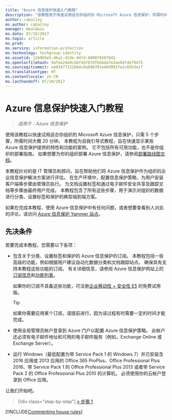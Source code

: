 ```yaml
---
title: "Azure 信息保护快速入门教程"
description: "该教程用于快速试用适合你组织的 Microsoft Azure 信息保护，所需时间大概 20 分钟。"
author: cabailey
ms.author: cabailey
manager: mbaldwin
ms.date: 07/10/2017
ms.topic: article
ms.prod: 
ms.service: information-protection
ms.technology: techgroup-identity
ms.assetid: 1260b9e5-dba1-41de-84fd-609076587842
ms.openlocfilehash: 9afee2da9cb6fdd787dfb6bdafe2ae64fdef9475
ms.sourcegitcommit: ea03477312b64c0a846701e46d991fe2c85b3a1f
ms.translationtype: HT
ms.contentlocale: zh-CN
ms.lasthandoff: 07/10/2017
---
```

# <a name="quick-start-tutorial-for-azure-information-protection"></a>Azure 信息保护快速入门教程 

>*适用于：Azure 信息保护*

使用该教程以快速试用适合你组织的 Microsoft Azure 信息保护，只需 5 个步骤，所需时间大概 20 分钟。 本教程为自我引导式教程，旨在快速显示某些 Azure 信息保护提供的特性和功能的案例。 它不包括所有可用功能，也不是你组织的部署指南。 如果想要为你的组织部署 Azure 信息保护，请参阅[部署路线图文档](../plan-design/deployment-roadmap.md)。 

本教程针对的是 IT 管理员和顾问，旨在帮助他们将 Azure 信息保护作为组织的企业信息保护解决方案进行评估。 在生产环境中，配置信息保护策略、为用户安装客户端等步骤由管理员执行。 为文档设置标签和通过电子邮件安全共享及跟踪文档等步骤由最终用户完成。 本教程包含了所有这些步骤，用于演示对组织的数据进行分类、设置标签和保护的典型端到端方案。 

如果在完成本教程、使用 Azure 信息保护中有任何问题，或者想要查看别人对此的评论，请访问 [Azure 信息保护 Yammer 站点](https://www.yammer.com/askipteam/#/threads/inGroup?type=in_group&feedId=8652489&view=all)。

## <a name="prerequisites"></a>先决条件 
若要完成本教程，您需要以下各项：

- 包含关于分类、设置标签和保护的 Azure 信息保护的订阅。 本教程包括一些高级的功能，例如根据用户建议自动化数据分类和文档跟踪站点。 确保具有支持本教程这些功能的订阅。 有关详细信息，请参阅 Azure 信息保护网站上的[订阅信息](https://www.microsoft.com/cloud-platform/azure-information-protection-pricing)和[功能列表](https://www.microsoft.com/cloud-platform/azure-information-protection-features)。
    
    如果你的订阅不具备这些功能，可注册[企业移动性 + 安全性 E5](https://portal.office.com/Signup/Signup.aspx?OfferId=87dd2714-d452-48a0-a809-d2f58c4f68b7) 的免费试用版。
    
  > [!TIP] 
  > 如果你需要应用某个订阅，请提前进行，因为该过程有时需要一定的时间才能完成。

- 使用全局管理员帐户登录到 Azure 门户以配置 Azure 信息保护策略。 此帐户还必须有电子邮件地址和可用的电子邮件服务（例如，Exchange Online 或 Exchange Server）。

- 运行 Windows（最低配置为带 Service Pack 1 的 Windows 7）并已安装含 2016 应用或 2013 应用的 Office 365 ProPlus、Office Professional Plus 2016、带 Service Pack 1 的 Office Professional Plus 2013 或者带 Service Pack 2 的 Office Professional Plus 2010 的计算机。 必须使用你的云帐户登录到 Office 应用。

让我们开始吧。

>[!div class="step-by-step"]
[&#187; 步骤 1](infoprotect-tutorial-step1.md)

[!INCLUDE[Commenting house rules](../includes/houserules.md)]


